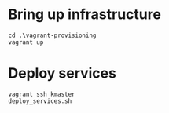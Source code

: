 # Bring up infrastructure
```
cd .\vagrant-provisioning
vagrant up
```

# Deploy services
```
vagrant ssh kmaster
deploy_services.sh
```
